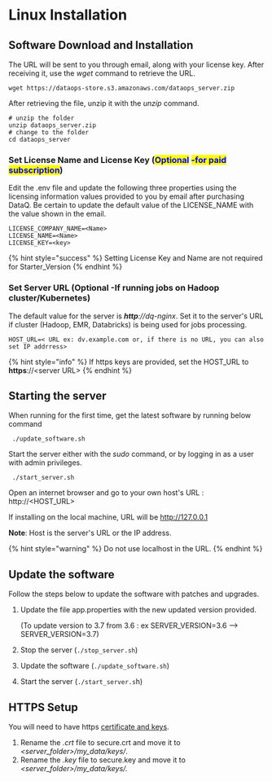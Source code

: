 # Linux Installation

## Software Download and Installation

The URL will be sent to you through email, along with your license key. After receiving it, use the _wget_ command to retrieve the URL.

```
wget https://dataops-store.s3.amazonaws.com/dataops_server.zip
```

After retrieving the file, unzip it with the _unzip_ command.

```
# unzip the folder
unzip dataops_server.zip
# change to the folder 
cd dataops_server
```

### Set License Name and License Key (<mark style="color:blue;">**Optional**</mark> <mark style="color:blue;"></mark><mark style="color:blue;">-for paid subscription</mark>) <a href="#mickey" id="mickey"></a>

Edit the .env file and update the following three properties using the licensing information values provided to you by email after purchasing DataQ. Be certain to update the default value of the LICENSE\_NAME with the value shown in the email.

```
LICENSE_COMPANY_NAME=<Name>
LICENSE_NAME=<Name>
LICENSE_KEY=<key>
```

{% hint style="success" %}
Setting License Key and Name are not required for Starter\_Version
{% endhint %}

### Set Server URL (Optional -If running jobs on Hadoop cluster/Kubernetes)

The default value for the server is _**http**://dq-nginx_. Set it to the server's URL if cluster (Hadoop, EMR, Databricks) is being used for jobs processing.

```
HOST_URL=< URL ex: dv.example.com or, if there is no URL, you can also set IP addrress>
```

{% hint style="info" %}
If https keys are provided, set the HOST\_URL to **https**://\<server URL>
{% endhint %}

## Starting the server

When running for the first time, get the latest software by running below command

```
 ./update_software.sh
```

Start the server either with the _sudo_ command, or by logging in as a user with admin privileges.

```
 ./start_server.sh
```

Open an internet browser and go to your own host's URL : http://\<HOST\_URL>

If installing on the local machine, URL will be http://127.0.0.1

**Note**: Host is the server's URL or the IP address.

{% hint style="warning" %}
Do not use localhost in the URL.
{% endhint %}

## Update the software

Follow the steps below to update the software with patches and upgrades.

1.  Update the file app.properties with the new updated version provided.&#x20;

    (To update version to 3.7 from 3.6 : ex SERVER\_VERSION=3.6 --> SERVER\_VERSION=3.7)
2. Stop the server (`./stop_server.sh`)
3. Update the software (`./update_software.sh`)
4. Start the server (`./start_server.s`h)



## HTTPS Setup

You will need to have https [certificate and keys](https://www.knownhost.com/wiki/security/ssl).

1. Rename the _.crt_ file to secure.crt and move it to _\<server\_folder>/my\_data/keys/_.
2. Rename the _.key_ file to secure.key and move it to _\<server\_folder>/my\_data/keys/._
